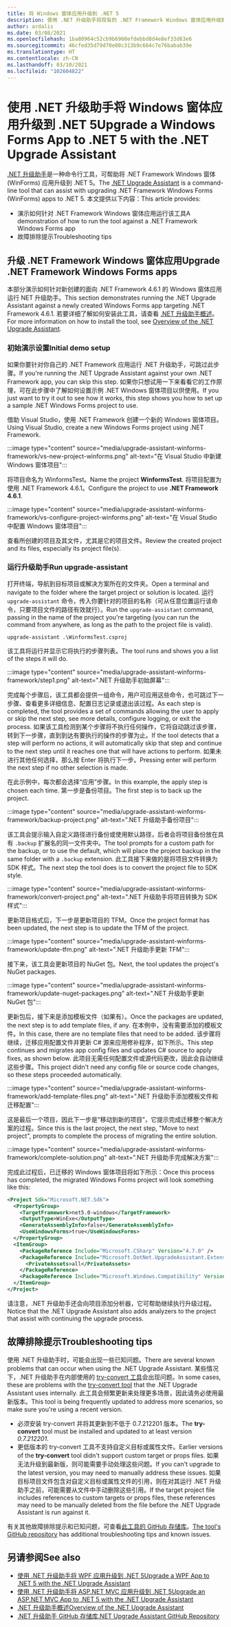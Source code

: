 ```yaml
---
title: 将 Windows 窗体应用升级到 .NET 5
description: 使用 .NET 升级助手将现有的 .NET Framework Windows 窗体应用升级到 .NET 5。 .NET 升级助手是一种 CLI 工具，可帮助将应用从 .NET Framework 迁移到 .NET 5。
author: ardalis
ms.date: 03/08/2021
ms.openlocfilehash: 1ba80964c52cb9b6960efdebbd8d4e8ef33d63e6
ms.sourcegitcommit: 46cfed35d79d70e08c313b9c664c7e76babab39e
ms.translationtype: HT
ms.contentlocale: zh-CN
ms.lasthandoff: 03/10/2021
ms.locfileid: "102604822"
---
```

# <a name="upgrade-a-windows-forms-app-to-net-5-with-the-net-upgrade-assistant"></a><span data-ttu-id="0f440-104">使用 .NET 升级助手将 Windows 窗体应用升级到 .NET 5</span><span class="sxs-lookup"><span data-stu-id="0f440-104">Upgrade a Windows Forms App to .NET 5 with the .NET Upgrade Assistant</span></span>

<span data-ttu-id="0f440-105">[.NET 升级助手](upgrade-assistant-overview.md)是一种命令行工具，可帮助将 .NET Framework Windows 窗体 (WinForms) 应用升级到 .NET 5。</span><span class="sxs-lookup"><span data-stu-id="0f440-105">The [.NET Upgrade Assistant](upgrade-assistant-overview.md) is a command-line tool that can assist with upgrading .NET Framework Windows Forms (WinForms) apps to .NET 5.</span></span> <span data-ttu-id="0f440-106">本文提供以下内容：</span><span class="sxs-lookup"><span data-stu-id="0f440-106">This article provides:</span></span>

- <span data-ttu-id="0f440-107">演示如何针对 .NET Framework Windows 窗体应用运行该工具</span><span class="sxs-lookup"><span data-stu-id="0f440-107">A demonstration of how to run the tool against a .NET Framework Windows Forms app</span></span>
- <span data-ttu-id="0f440-108">故障排除提示</span><span class="sxs-lookup"><span data-stu-id="0f440-108">Troubleshooting tips</span></span>

## <a name="upgrade-net-framework-windows-forms-apps"></a><span data-ttu-id="0f440-109">升级 .NET Framework Windows 窗体应用</span><span class="sxs-lookup"><span data-stu-id="0f440-109">Upgrade .NET Framework Windows Forms apps</span></span>

<span data-ttu-id="0f440-110">本部分演示如何针对新创建的面向 .NET Framework 4.6.1 的 Windows 窗体应用运行 NET 升级助手。</span><span class="sxs-lookup"><span data-stu-id="0f440-110">This section demonstrates running the .NET Upgrade Assistant against a newly created Windows Forms app targeting .NET Framework 4.6.1.</span></span> <span data-ttu-id="0f440-111">若要详细了解如何安装此工具，请查看 [.NET 升级助手概述](upgrade-assistant-overview.md)。</span><span class="sxs-lookup"><span data-stu-id="0f440-111">For more information on how to install the tool, see [Overview of the .NET Upgrade Assistant](upgrade-assistant-overview.md).</span></span>

### <a name="initial-demo-setup"></a><span data-ttu-id="0f440-112">初始演示设置</span><span class="sxs-lookup"><span data-stu-id="0f440-112">Initial demo setup</span></span>

<span data-ttu-id="0f440-113">如果你要针对你自己的 .NET Framework 应用运行 .NET 升级助手，可跳过此步骤。</span><span class="sxs-lookup"><span data-stu-id="0f440-113">If you're running the .NET Upgrade Assistant against your own .NET Framework app, you can skip this step.</span></span> <span data-ttu-id="0f440-114">如果你只想试用一下来看看它的工作原理，可在此步骤中了解如何设置示例 .NET Windows 窗体项目以供使用。</span><span class="sxs-lookup"><span data-stu-id="0f440-114">If you just want to try it out to see how it works, this step shows you how to set up a sample .NET Windows Forms project to use.</span></span>

<span data-ttu-id="0f440-115">借助 Visual Studio，使用 .NET Framework 创建一个新的 Windows 窗体项目。</span><span class="sxs-lookup"><span data-stu-id="0f440-115">Using Visual Studio, create a new Windows Forms project using .NET Framework.</span></span>

:::image type="content" source="media/upgrade-assistant-winforms-framework/vs-new-project-winforms.png" alt-text="在 Visual Studio 中新建 Windows 窗体项目":::

<span data-ttu-id="0f440-117">将项目命名为 WinformsTest。</span><span class="sxs-lookup"><span data-stu-id="0f440-117">Name the project **WinformsTest**.</span></span> <span data-ttu-id="0f440-118">将项目配置为使用 .NET Framework 4.6.1。</span><span class="sxs-lookup"><span data-stu-id="0f440-118">Configure the project to use **.NET Framework 4.6.1**.</span></span>

:::image type="content" source="media/upgrade-assistant-winforms-framework/vs-configure-project-winforms.png" alt-text="在 Visual Studio 中配置 Windows 窗体项目":::

<span data-ttu-id="0f440-120">查看所创建的项目及其文件，尤其是它的项目文件。</span><span class="sxs-lookup"><span data-stu-id="0f440-120">Review the created project and its files, especially its project file(s).</span></span>

### <a name="run-upgrade-assistant"></a><span data-ttu-id="0f440-121">运行升级助手</span><span class="sxs-lookup"><span data-stu-id="0f440-121">Run upgrade-assistant</span></span>

<span data-ttu-id="0f440-122">打开终端，导航到目标项目或解决方案所在的文件夹。</span><span class="sxs-lookup"><span data-stu-id="0f440-122">Open a terminal and navigate to the folder where the target project or solution is located.</span></span> <span data-ttu-id="0f440-123">运行 `upgrade-assistant` 命令，传入你要针对的项目的名称（可从任意位置运行该命令，只要项目文件的路径有效就行）。</span><span class="sxs-lookup"><span data-stu-id="0f440-123">Run the `upgrade-assistant` command, passing in the name of the project you're targeting (you can run the command from anywhere, as long as the path to the project file is valid).</span></span>

```console
upgrade-assistant .\WinformsTest.csproj
```

<span data-ttu-id="0f440-124">该工具将运行并显示它将执行的步骤列表。</span><span class="sxs-lookup"><span data-stu-id="0f440-124">The tool runs and shows you a list of the steps it will do.</span></span>

:::image type="content" source="media/upgrade-assistant-winforms-framework/step1.png" alt-text=".NET 升级助手初始屏幕":::

<span data-ttu-id="0f440-126">完成每个步骤后，该工具都会提供一组命令，用户可应用这些命令，也可跳过下一步骤、查看更多详细信息、配置日志记录或退出该过程。</span><span class="sxs-lookup"><span data-stu-id="0f440-126">As each step is completed, the tool provides a set of commands allowing the user to apply or skip the next step, see more details, configure logging, or exit the process.</span></span> <span data-ttu-id="0f440-127">如果该工具检测到某个步骤将不执行任何操作，它将自动跳过该步骤，转到下一步骤，直到到达有要执行的操作的步骤为止。</span><span class="sxs-lookup"><span data-stu-id="0f440-127">If the tool detects that a step will perform no actions, it will automatically skip that step and continue to the next step until it reaches one that will have actions to perform.</span></span> <span data-ttu-id="0f440-128">如果未进行其他任何选择，那么按 Enter 将执行下一步。</span><span class="sxs-lookup"><span data-stu-id="0f440-128">Pressing enter will perform the next step if no other selection is made.</span></span>

<span data-ttu-id="0f440-129">在此示例中，每次都会选择“应用”步骤。</span><span class="sxs-lookup"><span data-stu-id="0f440-129">In this example, the apply step is chosen each time.</span></span> <span data-ttu-id="0f440-130">第一步是备份项目。</span><span class="sxs-lookup"><span data-stu-id="0f440-130">The first step is to back up the project.</span></span>

:::image type="content" source="media/upgrade-assistant-winforms-framework/backup-project.png" alt-text=".NET 升级助手备份项目":::

<span data-ttu-id="0f440-132">该工具会提示输入自定义路径进行备份或使用默认路径，后者会将项目备份放在具有 `.backup` 扩展名的同一文件夹中。</span><span class="sxs-lookup"><span data-stu-id="0f440-132">The tool prompts for a custom path for the backup, or to use the default, which will place the project backup in the same folder with a `.backup` extension.</span></span> <span data-ttu-id="0f440-133">此工具接下来做的是将项目文件转换为 SDK 样式。</span><span class="sxs-lookup"><span data-stu-id="0f440-133">The next step the tool does is to convert the project file to SDK style.</span></span>

:::image type="content" source="media/upgrade-assistant-winforms-framework/convert-project.png" alt-text=".NET 升级助手将项目转换为 SDK 样式":::

<span data-ttu-id="0f440-135">更新项目格式后，下一步是更新项目的 TFM。</span><span class="sxs-lookup"><span data-stu-id="0f440-135">Once the project format has been updated, the next step is to update the TFM of the project.</span></span>

:::image type="content" source="media/upgrade-assistant-winforms-framework/update-tfm.png" alt-text=".NET 升级助手更新 TFM":::

<span data-ttu-id="0f440-137">接下来，该工具会更新项目的 NuGet 包。</span><span class="sxs-lookup"><span data-stu-id="0f440-137">Next, the tool updates the project's NuGet packages.</span></span>

:::image type="content" source="media/upgrade-assistant-winforms-framework/update-nuget-packages.png" alt-text=".NET 升级助手更新 NuGet 包":::

<span data-ttu-id="0f440-139">更新包后，接下来是添加模板文件（如果有）。</span><span class="sxs-lookup"><span data-stu-id="0f440-139">Once the packages are updated, the next step is to add template files, if any.</span></span> <span data-ttu-id="0f440-140">在本例中，没有需要添加的模板文件。</span><span class="sxs-lookup"><span data-stu-id="0f440-140">In this case, there are no template files that need to be added.</span></span> <span data-ttu-id="0f440-141">该步骤将继续，迁移应用配置文件并更新 C# 源来应用修补程序，如下所示。</span><span class="sxs-lookup"><span data-stu-id="0f440-141">This step continues and migrates app config files and updates C# source to apply fixes, as shown below.</span></span> <span data-ttu-id="0f440-142">此项目无需任何配置文件或源代码更改，因此会自动继续这些步骤。</span><span class="sxs-lookup"><span data-stu-id="0f440-142">This project didn't need any config file or source code changes, so these steps proceeded automatically.</span></span>

:::image type="content" source="media/upgrade-assistant-winforms-framework/add-template-files.png" alt-text=".NET 升级助手添加模板文件和迁移配置":::

<span data-ttu-id="0f440-144">这是最后一个项目，因此下一步是“移动到新的项目”，它提示完成迁移整个解决方案的过程。</span><span class="sxs-lookup"><span data-stu-id="0f440-144">Since this is the last project, the next step, "Move to next project", prompts to complete the process of migrating the entire solution.</span></span>

:::image type="content" source="media/upgrade-assistant-winforms-framework/complete-solution.png" alt-text=".NET 升级助手完成解决方案":::

<span data-ttu-id="0f440-146">完成此过程后，已迁移的 Windows 窗体项目将如下所示：</span><span class="sxs-lookup"><span data-stu-id="0f440-146">Once this process has completed, the migrated Windows Forms project will look something like this:</span></span>

```xml
<Project Sdk="Microsoft.NET.Sdk">
  <PropertyGroup>
    <TargetFramework>net5.0-windows</TargetFramework>
    <OutputType>WinExe</OutputType>
    <GenerateAssemblyInfo>false</GenerateAssemblyInfo>
    <UseWindowsForms>true</UseWindowsForms>
  </PropertyGroup>
  <ItemGroup>
    <PackageReference Include="Microsoft.CSharp" Version="4.7.0" />
    <PackageReference Include="Microsoft.DotNet.UpgradeAssistant.Extensions.Default.Analyzers" Version="0.2.211730">
      <PrivateAssets>all</PrivateAssets>
    </PackageReference>
    <PackageReference Include="Microsoft.Windows.Compatibility" Version="5.0.2" />
  </ItemGroup>
</Project>
```

<span data-ttu-id="0f440-147">请注意，.NET 升级助手还会向项目添加分析器，它可帮助继续执行升级过程。</span><span class="sxs-lookup"><span data-stu-id="0f440-147">Notice that the .NET Upgrade Assistant also adds analyzers to the project that assist with continuing the upgrade process.</span></span>

## <a name="troubleshooting-tips"></a><span data-ttu-id="0f440-148">故障排除提示</span><span class="sxs-lookup"><span data-stu-id="0f440-148">Troubleshooting tips</span></span>

<span data-ttu-id="0f440-149">使用 .NET 升级助手时，可能会出现一些已知问题。</span><span class="sxs-lookup"><span data-stu-id="0f440-149">There are several known problems that can occur when using the .NET Upgrade Assistant.</span></span> <span data-ttu-id="0f440-150">某些情况下，.NET 升级助手在内部使用的 [try-convert 工具](https://github.com/dotnet/try-convert)会出现问题。</span><span class="sxs-lookup"><span data-stu-id="0f440-150">In some cases, these are problems with the [try-convert tool](https://github.com/dotnet/try-convert) that the .NET Upgrade Assistant uses internally.</span></span> <span data-ttu-id="0f440-151">此工具会频繁更新来处理更多场景，因此请务必使用最新版本。</span><span class="sxs-lookup"><span data-stu-id="0f440-151">This tool is being frequently updated to address more scenarios, so make sure you're using a recent version.</span></span>

- <span data-ttu-id="0f440-152">必须安装 try-convert 并将其更新到不低于 0.7.212201 版本。</span><span class="sxs-lookup"><span data-stu-id="0f440-152">The **try-convert** tool must be installed and updated to at least version _0.7.212201_.</span></span>
- <span data-ttu-id="0f440-153">更低版本的 try-convert 工具不支持自定义目标或属性文件。</span><span class="sxs-lookup"><span data-stu-id="0f440-153">Earlier versions of the **try-convert** tool didn't support custom target or props files.</span></span> <span data-ttu-id="0f440-154">如果无法升级到最新版，则可能需要手动处理这些问题。</span><span class="sxs-lookup"><span data-stu-id="0f440-154">If you can't upgrade to the latest version, you may need to manually address these issues.</span></span> <span data-ttu-id="0f440-155">如果目标项目文件包含对自定义目标或属性文件的引用，则在对其运行 .NET 升级助手之前，可能需要从文件中手动删除这些引用。</span><span class="sxs-lookup"><span data-stu-id="0f440-155">If the target project file includes references to custom targets or props files, these references may need to be manually deleted from the file before the .NET Upgrade Assistant is run against it.</span></span>

<span data-ttu-id="0f440-156">有关其他故障排除提示和已知问题，可查看[此工具的 GitHub 存储库](https://github.com/dotnet/upgrade-assistant#troubleshooting-common-issues)。</span><span class="sxs-lookup"><span data-stu-id="0f440-156">[The tool's GitHub repository](https://github.com/dotnet/upgrade-assistant#troubleshooting-common-issues) has additional troubleshooting tips and known issues.</span></span>

## <a name="see-also"></a><span data-ttu-id="0f440-157">另请参阅</span><span class="sxs-lookup"><span data-stu-id="0f440-157">See also</span></span>

- [<span data-ttu-id="0f440-158">使用 .NET 升级助手将 WPF 应用升级到 .NET 5</span><span class="sxs-lookup"><span data-stu-id="0f440-158">Upgrade a WPF App to .NET 5 with the .NET Upgrade Assistant</span></span>](upgrade-assistant-wpf-framework.md)
- [<span data-ttu-id="0f440-159">使用 .NET 升级助手将 ASP.NET MVC 应用升级到 .NET 5</span><span class="sxs-lookup"><span data-stu-id="0f440-159">Upgrade an ASP.NET MVC App to .NET 5 with the .NET Upgrade Assistant</span></span>](upgrade-assistant-aspnetmvc.md)
- [<span data-ttu-id="0f440-160">.NET 升级助手概述</span><span class="sxs-lookup"><span data-stu-id="0f440-160">Overview of the .NET Upgrade Assistant</span></span>](upgrade-assistant-overview.md)
- [<span data-ttu-id="0f440-161">.NET 升级助手 GitHub 存储库</span><span class="sxs-lookup"><span data-stu-id="0f440-161">.NET Upgrade Assistant GitHub Repository</span></span>](https://github.com/dotnet/upgrade-assistant)
